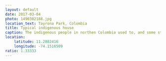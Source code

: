 ```yaml
---
layout: default
date: 2017-03-04
photo: 1490302188.jpg
location_text: Tayrona Park, Colombia
title: Typical indigenous house
caption: The indigenous people in northen Colombia used to, and some still do, live in such houses.
location:
    latitude: 11.2882416
    longitude: -74.1516509
ratio: 1.33333
---
```

